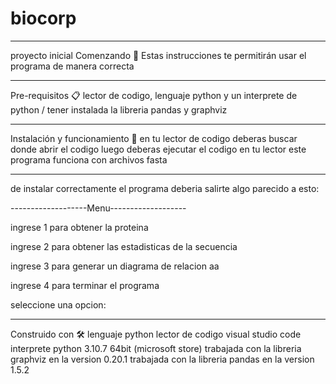 # biocorp

-----------------------------------------------------------------------------------------------------------------------------------------------------------------------
proyecto inicial Comenzando 🚀 Estas instrucciones te permitirán usar el programa de manera correcta

-------------------------------------------------------------------------------------------------------------------------------------------------------------------------

Pre-requisitos 📋 lector de codigo, lenguaje python y un interprete de python / tener instalada la libreria pandas y graphviz

-------------------------------------------------------------------------------------------------------------------------------------------------------------------------

Instalación y funcionamiento 🔧 en tu lector de codigo deberas buscar donde abrir el codigo luego deberas ejecutar el codigo en tu lector
este programa funciona con archivos fasta

-------------------------------------------------------------------------------------------------------------------------------------------------------------------------

de instalar correctamente el programa deberia salirte algo parecido a esto:

-------------------Menu-------------------

ingrese 1 para obtener la proteina 

ingrese 2 para obtener las estadisticas de la secuencia

ingrese 3 para generar un diagrama de relacion aa

ingrese 4 para terminar el programa

seleccione una opcion:

-------------------------------------------------------------------------------------------------------------------------------------------------------------------------

Construido con 🛠️ lenguaje python lector de codigo visual studio code interprete python 3.10.7 64bit (microsoft store)
trabajada con la libreria graphviz en la version 0.20.1 
trabajada con la libreria pandas en la version 1.5.2 
